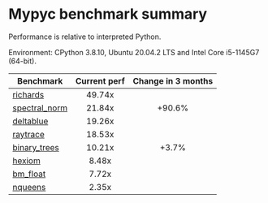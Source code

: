 # Mypyc benchmark summary

Performance is relative to interpreted Python.

Environment: CPython 3.8.10, Ubuntu 20.04.2 LTS and Intel Core i5-1145G7 (64-bit).

| Benchmark | Current perf | Change in 3 months |
| --- | :---: | :---: |
| [richards](benchmarks/richards.md) | 49.74x |  |
| [spectral_norm](benchmarks/spectral_norm.md) | 21.84x | +90.6% |
| [deltablue](benchmarks/deltablue.md) | 19.26x |  |
| [raytrace](benchmarks/raytrace.md) | 18.53x |  |
| [binary_trees](benchmarks/binary_trees.md) | 10.21x | +3.7% |
| [hexiom](benchmarks/hexiom.md) | 8.48x |  |
| [bm_float](benchmarks/bm_float.md) | 7.72x |  |
| [nqueens](benchmarks/nqueens.md) | 2.35x |  |
